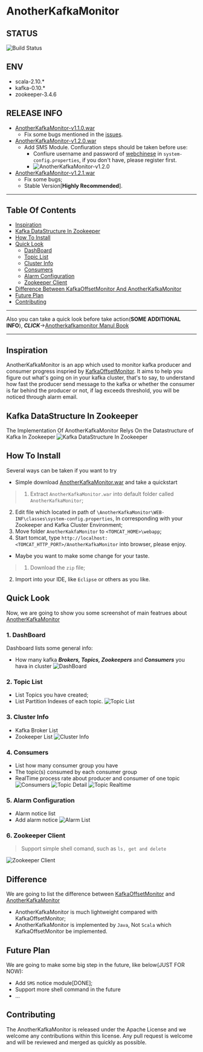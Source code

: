 AnotherKafkaMonitor
===========
## STATUS
![Build Status](/WebContent/media/readmepic/build-passing.png)

## ENV
* scala-2.10.*
* kafka-0.10.*
* zookeeper-3.4.6

## RELEASE INFO
* [AnotherKafkaMonitor-v1.1.0.war](https://github.com/triffic-tang/AnotherKafkaMonitor-AKM-/blob/master/AnotherKafkaMonitor-v1.1.0.war)
	- Fix some bugs mentioned in the [issues](https://github.com/triffic-tang/AnotherKafkaMonitor-AKM-/issues).
* [AnotherKafkaMonitor-v1.2.0.war](https://github.com/triffic-tang/AnotherKafkaMonitor-AKM-/blob/master/AnotherKafkaMonitor-v1.2.0.war)
	- Add SMS Module. Confiuration steps should be taken before use:
		- Confiure username and password of [webchinese](http://sms.webchinese.cn/reg.shtml) in `system-config.properties`, if you don't have, please register first.
		- ![AnotherKafkaMonitor-v1.2.0](/WebContent/media/readmepic/anotherkafkamonitor-v1.2.0.png)
* [AnotherKafkaMonitor-v1.2.1.war](https://github.com/triffic-tang/AnotherKafkaMonitor-AKM-/blob/master/AnotherKafkaMonitor-v1.2.1.war)
	- Fix some bugs;
	- Stable Version[**Highly Recommended**].

-------
## Table Of Contents
* [Inspiration](https://github.com/triffic-tang/AnotherKafkaMonitor#inspiration)
* [Kafka DataStructure In Zookeeper](https://github.com/triffic-tang/AnotherKafkaMonitor#kafka-datastructure-in-zookeeper)
* [How To Install](https://github.com/triffic-tang/AnotherKafkaMonitor#how-to-install)
* [Quick Look](https://github.com/triffic-tang/AnotherKafkaMonitor#quick-look)
    * [DashBoard](https://github.com/triffic-tang/AnotherKafkaMonitor#1-dashboard)
    * [Topic List](https://github.com/triffic-tang/AnotherKafkaMonitor#2-topic-list)
    * [Cluster Info](https://github.com/triffic-tang/AnotherKafkaMonitor#3-cluster-info)
    * [Consumers](https://github.com/triffic-tang/AnotherKafkaMonitor#4-consumers)
    * [Alarm Configuration](https://github.com/triffic-tang/AnotherKafkaMonitor#5-alarm-configuration)
    * [Zookeeper Client](https://github.com/triffic-tang/AnotherKafkaMonitor#6-zookeeper-client)
* [Difference Between KafkaOffsetMonitor And AnotherKafkaMonitor](https://github.com/triffic-tang/AnotherKafkaMonitor#difference)
* [Future Plan](https://github.com/triffic-tang/AnotherKafkaMonitor#future-plan)
* [Contributing](https://github.com/triffic-tang/AnotherKafkaMonitor#contributing)

------

Also you can take a quick look before take action(**SOME ADDITIONAL INFO**), ***CLICK***->[Anotherkafkamonitor Manul Book](https://triffic-tang.gitbooks.io/anotherkafkamonitor-manuk-book/content/)

------

## Inspiration
AnotherKafkaMonitor is an app which used to monitor kafka producer and consumer progress inspried by [KafkaOffsetMonitor](https://github.com/quantifind/KafkaOffsetMonitor). It aims to help you figure out what's going on in your kafka cluster, that's to say, to understand how fast the producer send message to the kafka or whether the consumer is far behind the producer or not, if lag exceeds threshold, you will be noticed through alarm email.

## Kafka DataStructure In Zookeeper
The Implementation Of AnotherKafkaMonitor Relys On the Datastructure of Kafka In Zookeeper
![Kafka DataStructure In Zookeeper](/WebContent/media/readmepic/kafka_in_zookeeper.png)

## How To Install
Several ways can be taken if you want to try
* Simple download [AnotherKafkaMonitor.war](https://github.com/triffic-tang/AnotherKafkaMonitor/blob/master/AnotherKafkaMonitor.war) and take a quickstart

> 1. Extract `AnotherKafkaMonitor.war` into default folder called `AnotherKafkaMonitor`;
2. Edit file which located in path of `\AnotherKafkaMonitor\WEB-INF\classes\system-config.properties`, In corresponding with your Zookeeper and Kafka Cluster Environment;
3. Move folder `AnotherKakfaMonitor` to `<TOMCAT_HOME>\webapp`;
4. Start tomcat, type `http://localhost:<TOMCAT_HTTP_PORT>/AnotherKafkaMonitor` into browser, please enjoy.

* Maybe you want to make some change for your taste.

> 1. Download the `zip` file;
2. Import into your IDE, like `Eclipse` or others as you like.

## Quick Look
Now, we are going to show you some screenshot of main featrues about [AnotherKafkaMonitor](https://github.com/triffic-tang/AnotherKafkaMonitor)

### 1. DashBoard
Dashboard lists some general info:
* How many kafka ***Brokers, Topics, Zookeepers*** and ***Consumers*** you hava in cluster
![DashBoard](/WebContent/media/readmepic/akm-dashboard.png)

### 2. Topic List
* List Topics you have created;
* List Partition Indexes of each topic.
![Topic List](/WebContent/media/readmepic/akm-topiclist.png)

### 3. Cluster Info
* Kafka Broker List
* Zookeeper List
![Cluster Info](/WebContent/media/readmepic/akm-clusterinfo.png)

### 4. Consumers
* List how many consumer group you have
* The topic(s) consumed by each consumer group
* RealTime process rate about producer and consumer of one topic
![Consumers](/WebContent/media/readmepic/akm-consumers.png)
![Topic Detail](/WebContent/media/readmepic/akm-topicsdetail.png)
![Topic Realtime](/WebContent/media/readmepic/akm-realtime.png)

### 5. Alarm Configuration
* Alarm notice list
* Add alarm notice
![Alarm List](/WebContent/media/readmepic/akm-alarmadd.png)

### 6. Zookeeper Client
>Support simple shell comand, such as ```ls, get and delete```

![Zookeeper Client](/WebContent/media/readmepic/akm-zkshell.png)


## Difference
We are going to list the difference between [KafkaOffsetMonitor](https://github.com/quantifind/KafkaOffsetMonitor) and [AnotherKafkaMonitor](https://github.com/triffic-tang/AnotherKafkaMonitor)
* AnotherKafkaMonitor is much lightweight compared with KafkaOffsetMonitor;
* AnotherKafkaMonitor is implemented by `Java`, Not `Scala` which KafkaOffsetMonitor be implemented.

## Future Plan
We are going to make some big step in the future, like below(JUST FOR NOW):
* Add `SMS` notice module[DONE];
* Support more shell command in the future
* ...

## Contributing
The AnotherKafkaMonitor is released under the Apache License and we welcome any contributions within this license. Any pull request is welcome and will be reviewed and merged as quickly as possible.